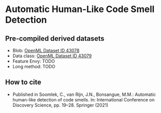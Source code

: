 # Automatic Human-Like Code Smell Detection


## Pre-compiled derived datasets

* Blob: [OpenML Dataset ID 43078](https://www.openml.org/search?type=data&status=active&id=43078)
* Data class: [OpenML Dataset ID 43079](https://www.openml.org/search?type=data&sort=runs&id=43079&status=active)
* Feature Envy: TODO
* Long method: TODO


## How to cite

* Published in Soomlek, C., van Rijn, J.N., Bonsangue, M.M.: Automatic human-like detection of code
smells. In: International Conference on Discovery Science, pp. 19–28. Springer (2021)
